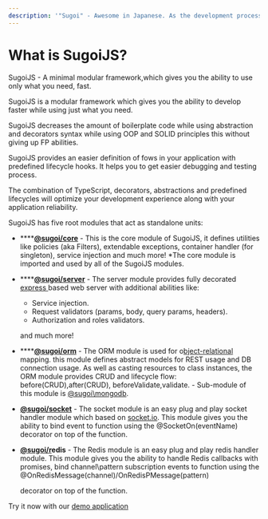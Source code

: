 ```yaml
---
description: '"Sugoi" - Awesome in Japanese. As the development process should be.'
---
```


# What is SugoiJS?

SugoiJS - A minimal modular framework,which gives you the ability to use only what you need, fast.

SugoiJS is a modular framework which gives you the ability to develop faster while using just what you need.

SugoiJS decreases the amount of boilerplate code while using abstraction and decorators syntax while using OOP and SOLID principles this without giving up FP abilities. 

SugoiJS provides an easier definition of fows in your application with predefined lifecycle hooks. It helps you to get easier debugging and testing process.

The combination of TypeScript, decorators, abstractions and predefined lifecycles will optimize your development experience along with your application reliability.

SugoiJS has five root modules that act as standalone units:

* \*\*\*\*[**@sugoi/core**](https://wiki.sugoijs.com/sugoi-core/introduction) - This is the core module of SugoiJS, it defines utilities like policies \(aka Filters\), extendable exceptions, container handler \(for singleton\), service injection and much more! \*The core module is imported and used by all of the SugoiJS modules.
* \*\*\*\*[**@sugoi/server**](https://wiki.sugoijs.com/sugoi-server/getting-started) - The server module provides fully decorated [express ](https://github.com/expressjs)based web server with additional abilities like:

  * Service injection.
  * Request validators \(params, body, query params, headers\).
  * Authorization and roles validators.

  and much more!

* \*\*\*\*[**@sugoi/orm**](https://wiki.sugoijs.com/sugoi-orm-1/getting-started) - The ORM module is used for o[bject-relational](https://en.wikipedia.org/wiki/Object-relational_mapping) mapping. this module defines abstract models for REST usage and DB connection usage. As well as casting resources to class instances, the ORM module provides CRUD and lifecycle flow:  before\(CRUD\),after\(CRUD\), beforeValidate,validate. - Sub-module of this module is [@sugoi\mongodb](https://sugoijs.com/#/documentation/mongoDB/index).
* [**@sugoi/socket**](https://wiki.sugoijs.com/sugoi-socket/getting-started) - The socket module is an easy plug and play socket handler module which based on [socket.io](https://github.com/socketio/socket.io). This module gives you the ability to bind event to function using the @SocketOn\(eventName\) decorator on top of the function.
* [**@sugoi/r**](https://wiki.sugoijs.com/sugoi-socket/getting-started)**edis** - The Redis module is an easy plug and play redis handler module. This module gives you the ability to handle Redis callbacks with promises, bind channel\pattern subscription events to function using the @OnRedisMessage\(channel\)/OnRedisPMessage\(pattern\)

   decorator on top of the function.

Try it now with our [demo application](http://demo.sugoijs.com/)


